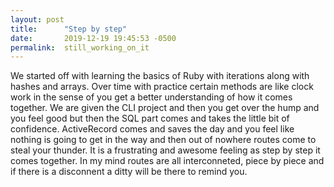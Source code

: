 ```yaml
---
layout: post
title:      "Step by step"
date:       2019-12-19 19:45:53 -0500
permalink:  still_working_on_it
---
```


We started off with learning the basics of Ruby with iterations along with hashes and arrays.  Over time with practice certain methods are like clock work in the sense of you get a better understanding of how it comes together.  We are given the CLI project and then you get over the hump and you feel good but then the SQL part comes and takes the little bit of confidence.  ActiveRecord comes and saves the day and you feel like nothing is going to get in the way and then out of nowhere routes come to steal your thunder.  It is a frustrating and awesome feeling as step by step it comes together.  In my mind routes are all interconneted, piece by piece and if there is a disconnent a ditty will be there to remind you.
